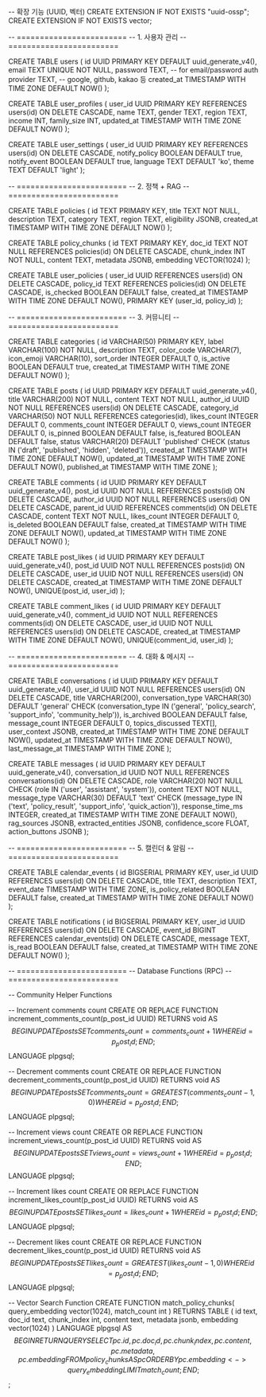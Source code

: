 -- 확장 기능 (UUID, 벡터)
CREATE EXTENSION IF NOT EXISTS "uuid-ossp";
CREATE EXTENSION IF NOT EXISTS vector;

-- ========================
-- 1. 사용자 관리
-- ========================

CREATE TABLE users (
id UUID PRIMARY KEY DEFAULT uuid_generate_v4(),
email TEXT UNIQUE NOT NULL,
password TEXT, -- for email/password auth
provider TEXT, -- google, github, kakao 등
created_at TIMESTAMP WITH TIME ZONE DEFAULT NOW()
);

CREATE TABLE user_profiles (
user_id UUID PRIMARY KEY REFERENCES users(id) ON DELETE CASCADE,
name TEXT,
gender TEXT,
region TEXT,
income INT,
family_size INT,
updated_at TIMESTAMP WITH TIME ZONE DEFAULT NOW()
);

CREATE TABLE user_settings (
user_id UUID PRIMARY KEY REFERENCES users(id) ON DELETE CASCADE,
notify_policy BOOLEAN DEFAULT true,
notify_event BOOLEAN DEFAULT true,
language TEXT DEFAULT 'ko',
theme TEXT DEFAULT 'light'
);

-- ========================
-- 2. 정책 + RAG
-- ========================

CREATE TABLE policies (
id TEXT PRIMARY KEY,
title TEXT NOT NULL,
description TEXT,
category TEXT,
region TEXT,
eligibility JSONB,
created_at TIMESTAMP WITH TIME ZONE DEFAULT NOW()
);

CREATE TABLE policy_chunks (
id TEXT PRIMARY KEY,
doc_id TEXT NOT NULL REFERENCES policies(id) ON DELETE CASCADE,
chunk_index INT NOT NULL,
content TEXT,
metadata JSONB,
embedding VECTOR(1024)
);

CREATE TABLE user_policies (
user_id UUID REFERENCES users(id) ON DELETE CASCADE,
policy_id TEXT REFERENCES policies(id) ON DELETE CASCADE,
is_checked BOOLEAN DEFAULT false,
created_at TIMESTAMP WITH TIME ZONE DEFAULT NOW(),
PRIMARY KEY (user_id, policy_id)
);

-- ========================
-- 3. 커뮤니티
-- ========================

CREATE TABLE categories (
id VARCHAR(50) PRIMARY KEY,
label VARCHAR(100) NOT NULL,
description TEXT,
color_code VARCHAR(7),
icon_emoji VARCHAR(10),
sort_order INTEGER DEFAULT 0,
is_active BOOLEAN DEFAULT true,
created_at TIMESTAMP WITH TIME ZONE DEFAULT NOW()
);

CREATE TABLE posts (
id UUID PRIMARY KEY DEFAULT uuid_generate_v4(),
title VARCHAR(200) NOT NULL,
content TEXT NOT NULL,
author_id UUID NOT NULL REFERENCES users(id) ON DELETE CASCADE,
category_id VARCHAR(50) NOT NULL REFERENCES categories(id),
likes_count INTEGER DEFAULT 0,
comments_count INTEGER DEFAULT 0,
views_count INTEGER DEFAULT 0,
is_pinned BOOLEAN DEFAULT false,
is_featured BOOLEAN DEFAULT false,
status VARCHAR(20) DEFAULT 'published'
CHECK (status IN ('draft', 'published', 'hidden', 'deleted')),
created_at TIMESTAMP WITH TIME ZONE DEFAULT NOW(),
updated_at TIMESTAMP WITH TIME ZONE DEFAULT NOW(),
published_at TIMESTAMP WITH TIME ZONE
);

CREATE TABLE comments (
id UUID PRIMARY KEY DEFAULT uuid_generate_v4(),
post_id UUID NOT NULL REFERENCES posts(id) ON DELETE CASCADE,
author_id UUID NOT NULL REFERENCES users(id) ON DELETE CASCADE,
parent_id UUID REFERENCES comments(id) ON DELETE CASCADE,
content TEXT NOT NULL,
likes_count INTEGER DEFAULT 0,
is_deleted BOOLEAN DEFAULT false,
created_at TIMESTAMP WITH TIME ZONE DEFAULT NOW(),
updated_at TIMESTAMP WITH TIME ZONE DEFAULT NOW()
);

CREATE TABLE post_likes (
id UUID PRIMARY KEY DEFAULT uuid_generate_v4(),
post_id UUID NOT NULL REFERENCES posts(id) ON DELETE CASCADE,
user_id UUID NOT NULL REFERENCES users(id) ON DELETE CASCADE,
created_at TIMESTAMP WITH TIME ZONE DEFAULT NOW(),
UNIQUE(post_id, user_id)
);

CREATE TABLE comment_likes (
id UUID PRIMARY KEY DEFAULT uuid_generate_v4(),
comment_id UUID NOT NULL REFERENCES comments(id) ON DELETE CASCADE,
user_id UUID NOT NULL REFERENCES users(id) ON DELETE CASCADE,
created_at TIMESTAMP WITH TIME ZONE DEFAULT NOW(),
UNIQUE(comment_id, user_id)
);

-- ========================
-- 4. 대화 & 메시지
-- ========================

CREATE TABLE conversations (
id UUID PRIMARY KEY DEFAULT uuid_generate_v4(),
user_id UUID NOT NULL REFERENCES users(id) ON DELETE CASCADE,
title VARCHAR(200),
conversation_type VARCHAR(30) DEFAULT 'general'
CHECK (conversation_type IN ('general', 'policy_search', 'support_info', 'community_help')),
is_archived BOOLEAN DEFAULT false,
message_count INTEGER DEFAULT 0,
topics_discussed TEXT[],
user_context JSONB,
created_at TIMESTAMP WITH TIME ZONE DEFAULT NOW(),
updated_at TIMESTAMP WITH TIME ZONE DEFAULT NOW(),
last_message_at TIMESTAMP WITH TIME ZONE
);

CREATE TABLE messages (
id UUID PRIMARY KEY DEFAULT uuid_generate_v4(),
conversation_id UUID NOT NULL REFERENCES conversations(id) ON DELETE CASCADE,
role VARCHAR(20) NOT NULL CHECK (role IN ('user', 'assistant', 'system')),
content TEXT NOT NULL,
message_type VARCHAR(30) DEFAULT 'text'
CHECK (message_type IN ('text', 'policy_result', 'support_info', 'quick_action')),
response_time_ms INTEGER,
created_at TIMESTAMP WITH TIME ZONE DEFAULT NOW(),
rag_sources JSONB,
extracted_entities JSONB,
confidence_score FLOAT,
action_buttons JSONB
);

-- ========================
-- 5. 캘린더 & 알림
-- ========================

CREATE TABLE calendar_events (
id BIGSERIAL PRIMARY KEY,
user_id UUID REFERENCES users(id) ON DELETE CASCADE,
title TEXT,
description TEXT,
event_date TIMESTAMP WITH TIME ZONE,
is_policy_related BOOLEAN DEFAULT false,
created_at TIMESTAMP WITH TIME ZONE DEFAULT NOW()
);

CREATE TABLE notifications (
id BIGSERIAL PRIMARY KEY,
user_id UUID REFERENCES users(id) ON DELETE CASCADE,
event_id BIGINT REFERENCES calendar_events(id) ON DELETE CASCADE,
message TEXT,
is_read BOOLEAN DEFAULT false,
created_at TIMESTAMP WITH TIME ZONE DEFAULT NOW()
);

-- ========================
-- Database Functions (RPC)
-- ========================

-- Community Helper Functions

-- Increment comments count
CREATE OR REPLACE FUNCTION increment_comments_count(p_post_id UUID)
RETURNS void AS $$
BEGIN
  UPDATE posts
  SET comments_count = comments_count + 1
  WHERE id = p_post_id;
END;
$$ LANGUAGE plpgsql;

-- Decrement comments count
CREATE OR REPLACE FUNCTION decrement_comments_count(p_post_id UUID)
RETURNS void AS $$
BEGIN
  UPDATE posts
  SET comments_count = GREATEST(comments_count - 1, 0)
  WHERE id = p_post_id;
END;
$$ LANGUAGE plpgsql;

-- Increment views count
CREATE OR REPLACE FUNCTION increment_views_count(p_post_id UUID)
RETURNS void AS $$
BEGIN
  UPDATE posts
  SET views_count = views_count + 1
  WHERE id = p_post_id;
END;
$$ LANGUAGE plpgsql;

-- Increment likes count
CREATE OR REPLACE FUNCTION increment_likes_count(p_post_id UUID)
RETURNS void AS $$
BEGIN
  UPDATE posts
  SET likes_count = likes_count + 1
  WHERE id = p_post_id;
END;
$$ LANGUAGE plpgsql;

-- Decrement likes count
CREATE OR REPLACE FUNCTION decrement_likes_count(p_post_id UUID)
RETURNS void AS $$
BEGIN
  UPDATE posts
  SET likes_count = GREATEST(likes_count - 1, 0)
  WHERE id = p_post_id;
END;
$$ LANGUAGE plpgsql;

-- Vector Search Function
CREATE FUNCTION match_policy_chunks(
  query_embedding vector(1024),
  match_count int
) RETURNS TABLE (
  id text,
  doc_id text,
  chunk_index int,
  content text,
  metadata jsonb,
  embedding vector(1024)
) LANGUAGE plpgsql AS $$
BEGIN
  RETURN QUERY
  SELECT
    pc.id,
    pc.doc_id,
    pc.chunk_index,
    pc.content,
    pc.metadata,
    pc.embedding
  FROM policy_chunks AS pc
  ORDER BY pc.embedding <-> query_embedding
  LIMIT match_count;
END;
$$;
